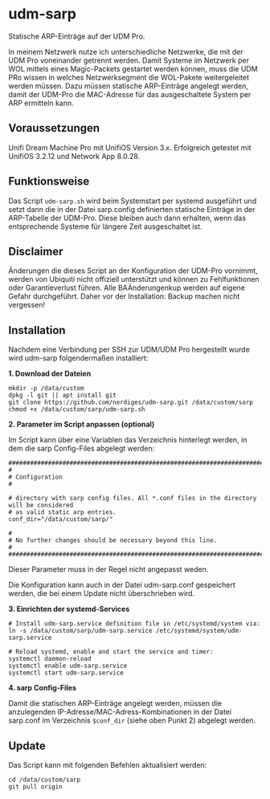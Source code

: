 # udm-sarp
Statische ARP-Einträge auf der UDM Pro.

In meinem Netzwerk nutze ich unterschiedliche Netzwerke, die mit der UDM Pro voneinander getrennt werden. Damit Systeme im Netzwerk per WOL mittels eines Magic-Packets gestartet werden können, muss die UDM PRo wissen in welches Netzwerksegment die WOL-Pakete weitergeleitet werden müssen. Dazu müssen statische ARP-Einträge angelegt werden, damit der UDM-Pro die MAC-Adresse für das ausgeschaltete System per ARP ermitteln kann.

## Voraussetzungen
Unifi Dream Machine Pro mit UnifiOS Version 3.x. Erfolgreich getestet mit UnifiOS 3.2.12 und Network App 8.0.28.

## Funktionsweise
Das Script `udm-sarp.sh` wird beim Systemstart per systemd ausgeführt und setzt dann die in der Datei sarp.config definierten statische Einträge in der ARP-Tabelle der UDM-Pro. Diese bleiben auch dann erhalten, wenn das entsprechende Systeme für längere Zeit ausgeschaltet ist.

## Disclaimer
Änderungen die dieses Script an der Konfiguration der UDM-Pro vornimmt, werden von Ubiquiti nicht offiziell unterstützt und können zu Fehlfunktionen oder Garantieverlust führen. Alle BAÄnderungenkup werden auf eigene Gefahr durchgeführt. Daher vor der Installation: Backup machen nicht vergessen!

## Installation
Nachdem eine Verbindung per SSH zur UDM/UDM Pro hergestellt wurde wird udm-sarp folgendermaßen installiert:

**1. Download der Dateien**

```
mkdir -p /data/custom
dpkg -l git || apt install git
git clone https://github.com/nerdiges/udm-sarp.git /data/custom/sarp
chmod +x /data/custom/sarp/udm-sarp.sh
```

**2. Parameter im Script anpassen (optional)**

Im Script kann über eine Variablen das Verzeichnis hinterlegt werden, in dem die sarp Config-Files abgelegt werden:

```
##############################################################################################
#
# Configuration
#

# directory with sarp config files. All *.conf files in the directory will be considered 
# as valid static arp entries.
conf_dir="/data/custom/sarp/"

#
# No further changes should be necessary beyond this line.
#
##############################################################################################
```

Dieser Parameter muss in der Regel nicht angepasst weden.

Die Konfiguration kann auch in der Datei udm-sarp.conf gespeichert werden, die bei einem Update nicht überschrieben wird.

**3. Einrichten der systemd-Services**

```
# Install udm-sarp.service definition file in /etc/systemd/system via:
ln -s /data/custom/sarp/udm-sarp.service /etc/systemd/system/udm-sarp.service

# Reload systemd, enable and start the service and timer:
systemctl daemon-reload
systemctl enable udm-sarp.service
systemctl start udm-sarp.service
```

**4. sarp Config-Files**

Damit die statischen ARP-Einträge angelegt werden, müssen die anzulegenden IP-Adresse/MAC-Adress-Kombinationen in der Datei sarp.conf im Verzeichnis `$conf_dir` (siehe oben Punkt 2) abgelegt werden.

## Update

Das Script kann mit folgenden Befehlen aktualisiert werden:
```
cd /data/custom/sarp
git pull origin
```
